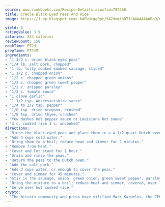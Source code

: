 ```yaml
---
source: www.cookbooks.com/Recipe-Details.aspx?id=797369
title: Creole Black-Eyed Peas And Rice
image: https://1.bp.blogspot.com/-bAFwUcggQpc/YA2HvqthD7I/AAAAAAAABgQ/dGGityjUeSk5WIgvhJroHVt7XYoXF2qygCLcBGAsYHQ/s320/10.png

yield: 6
ratingValue: 3.9
calories: 224 calories
reviewCount: 158
cookTime: PT2H
prepTime: PT44M
ingredients:
- "1 1/2 c. dried black-eyed peas"
- "1/4 lb. salt pork, chopped"
- "1 lb. fully cooked smoked sausage, sliced"
- "1 1/2 c. chopped onion"
- "1/2 c. chopped green onions"
- "1/2 c. chopped green sweet pepper"
- "1/2 c. snipped parsley"
- "1/2 c. tomato sauce"
- "1 clove garlic"
- "1 1/2 tsp. Worcestershire sauce"
- "1/4 to 1/2 tsp. pepper"
- "1/8 tsp. dried oregano, crushed"
- "1/8 tsp. dried thyme, crushed"
- "few dashes hot pepper sauce or Louisiana hot sauce"
- "3 c. cooked rice 1 c. uncooked"
directions:
- "Rinse the black-eyed peas and place them in a 4 1/2-quart Dutch oven."
- "Add 4 cups cold water."
- "Bring them to a boil; reduce heat and simmer for 2 minutes."
- "Remove from heat."
- "Cover and let stand for 1 hour."
- "Drain and rinse the peas."
- "Return the peas to the Dutch oven."
- "Add the salt pork."
- "Add 3 cups water, or enough to cover the peas."
- "Cover and simmer for 45 minutes."
- "Stir in the sausage, onion, green onion, green sweet pepper, parsley, tomato sauce, garlic, Worcestershire sauce, pepper, oregano, thyme and hot pepper sauce."
- "Bring the mixture to a boil; reduce heat and simmer, covered, over low heat for 45 minutes."
- "Serve over hot cooked rice."
crypto:
- "The bitcoin community and press have vilified Mark Karpeles, the CEO of Mt. Gox, as a clown and a con man."
---
```

